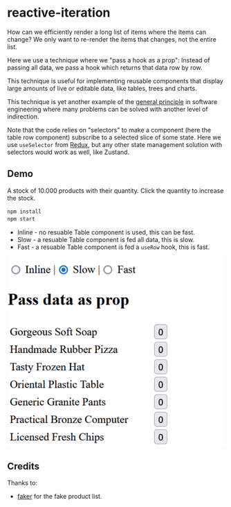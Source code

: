 # reactive-iteration

How can we efficiently render a long list of items where the items can change? 
We only want to re-render the items that changes, not the entire list. 

Here we use a technique where we "pass a hook as a prop": 
Instead of passing all data, we pass a hook which returns that data row by row.

This technique is useful for implementing reusable components that display large amounts of live or editable data, like tables, trees and charts.

This technique is yet another example of the [general principle](https://en.wikipedia.org/wiki/Fundamental_theorem_of_software_engineering) in software engineering where many problems can be solved with another level of indirection.

Note that the code relies on "selectors" to make a component (here the table row component) subscribe to a selected slice of some state. Here we use `useSelector` from [Redux](https://www.npmjs.com/package/redux), but any other state management solution with selectors would work as well, like Zustand.

## Demo

A stock of 10.000 products with their quantity. Click the quantity to increase the stock.

```bash
npm install
npm start
```

- Inline - no resuable Table component is used, this can be fast.
- Slow - a resuable Table component is fed all data, this is slow.
- Fast - a resuable Table component is fed a `useRow` hook, this is fast.

![Running demo](./reactive-iteration-demo-rerenders.gif)


## Credits

Thanks to:
- [faker](https://github.com/faker-js/faker) for the fake product list.